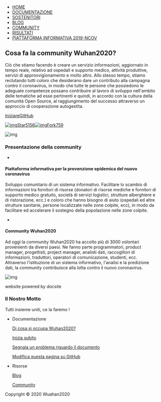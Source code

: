 - [HOME](https://community.wuhan2020.org.cn/it-it/index.html)
- [DOCUMENTAZIONE](https://community.wuhan2020.org.cn/it-it/docs/overview/what-is-wuhan2020.html)
- [SOSTENITORI](https://community.wuhan2020.org.cn/it-it/docs/developers/developers_dev.html)
- [BLOG](https://community.wuhan2020.org.cn/it-it/blog/index.html)
- [COMMUNITY](https://community.wuhan2020.org.cn/it-it/community/index.html)
- [RISULTATI](https://community.wuhan2020.org.cn/it-it/blog/download.html)
- [PIATTAFORMA INFORMATIVA 2019-NCOV](https://wuhan2020.kaiyuanshe.cn/)

## Cosa fa la community Wuhan2020?

Ciò che stiamo facendo è creare un servizio informazioni, aggiornato in tempo reale, relativo ad ospedali e supporto medico, attività produttive, servizi di approvvigionamento e molto altro. Allo stesso tempo, stiamo reclutando tutti coloro che desiderano dare un contributo alla campagna contro il coronavirus, in modo che tutte le persone che possiedono le adeguate competenze possano contribuire al lavoro di sviluppo nell'ambito delle tematiche ad esse pertinenti e quindi, in accordo con la cultura della comunità Open Source, al raggiungimento del successo attraverso un approccio di cooperazione autogestita.

[Iniziare](https://community.wuhan2020.org.cn/it-it/docs/overview/what-is-wuhan2020.html)[GitHub](https://github.com/wuhan2020/wuhan2020)

[![img](https://img.alicdn.com/tfs/TB1FlB1JwHqK1RjSZFPXXcwapXa-32-32.png)Star5156](https://github.com/wuhan2020/wuhan2020)[![img](https://img.alicdn.com/tfs/TB1zbxSJwDqK1RjSZSyXXaxEVXa-32-32.png)Fork759](https://github.com/wuhan2020/wuhan2020/fork)

![img](https://community.wuhan2020.org.cn/images/wuhan2020-header-image.png)

### Presentazione della community

-

  #### Piattaforma informativa per la prevenzione epidemica del nuovo coronavirus

  Sviluppo comunitario di un sistema informativo. Facilitare lo scambio di informazioni tra fornitori di risorse (donatori di risorse mediche e fornitori di supporto medico gratuito, società di servizi logistici, strutture alberghiere e di ristorazione, ecc.) e coloro che hanno bisogno di aiuto (ospedali ed altre strutture sanitarie, persone localizzate nelle zone colpite, ecc), in modo da facilitare ed accelerare il sostegno della popolazione nelle zone colpite.

-

  #### Community Wuhan2020

  Ad oggi la community Wuhan2020 ha accolto più di 3000 volontari provenienti da diversi paesi. Ne fanno parte programmatori, product manager, progettisti, project manager, analisti dati, raccoglitori di informazioni, traduttori, operatori di comunicazione, studenti, ecc. Attraverso l'istituzione di un sistema informativo, l'analisi e la predizione dati, la community contribuisce alla lotta contro il nuovo coronavirus.

![img](https://community.wuhan2020.org.cn/images/wuhan2020-logo-gray.png)

website powered by docsite

### Il Nostro Motto

Tutti insieme uniti, ce la faremo !

- Documentazione

  [Di cosa si occupa Wuhan2020?](https://community.wuhan2020.org.cn/it-it/docs/overview/what-is-wuhan2020.html)

  [Inizia subito](https://community.wuhan2020.org.cn/it-it/docs/dev/quickstart.html)

  [Segnala un problema riguardo il documento](https://github.com/wuhan2020/wuhan2020.github.io/issues/new)

  [Modifica questa pagina su GitHub](https://github.com/wuhan2020/wuhan2020.github.io)

- Risorse

  [Blog](https://community.wuhan2020.org.cn/it-it/blog/index.html)

  [Community](https://community.wuhan2020.org.cn/it-it/community/index.html)

Copyright © 2020 Wuahan2020
